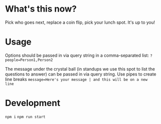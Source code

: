 # What's this now?
Pick who goes next, replace a coin flip, pick your lunch spot. It's up to you!

# Usage
Options should be passed in via query string in a comma-separated list: `?people=Person1,Person2`

The message under the crystal ball (in standups we use this spot to list the questions to answer) can be passed in via query string. Use pipes to create line breaks `message=Here's your message | and this will be on a new line`

# Development
`npm i`
`npm run start`
